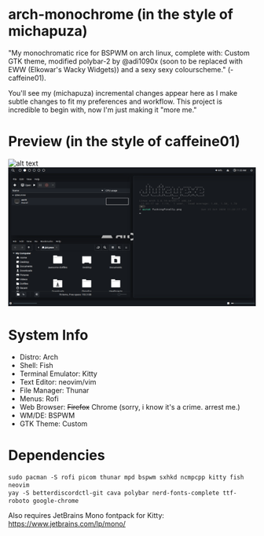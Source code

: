 # arch-monochrome (in the style of michapuza)

"My monochromatic rice for BSPWM on arch linux, complete with: Custom GTK theme, modified polybar-2 by @adi1090x (soon to be replaced with EWW (Elkowar's Wacky Widgets)) and a sexy sexy colourscheme." (-caffeine01).

You'll see my (michapuza) incremental changes appear here as I make subtle changes to fit my preferences and workflow. This project is incredible to begin with, now I'm just making it "more me."


# Preview (in the style of caffeine01)
![alt text](https://host.juicehq.xyz/uploads/b4fa1db0-5e4d-4990-a945-3d3e58e43468/wKrPCcs5.png)
![alt text](https://raw.githubusercontent.com/Juicyexe/arch-monochrome/main/img/fuckingfinally.png?raw=true)

# System Info
* Distro: Arch
* Shell: Fish
* Terminal Emulator: Kitty
* Text Editor: neovim/vim
* File Manager: Thunar
* Menus: Rofi
* Web Browser: ~~Firefox~~ Chrome (sorry, i know it's a crime. arrest me.)
* WM/DE: BSPWM
* GTK Theme: Custom


# Dependencies
```
sudo pacman -S rofi picom thunar mpd bspwm sxhkd ncmpcpp kitty fish neovim
yay -S betterdiscordctl-git cava polybar nerd-fonts-complete ttf-roboto google-chrome
```
Also requires JetBrains Mono fontpack for Kitty: https://www.jetbrains.com/lp/mono/
